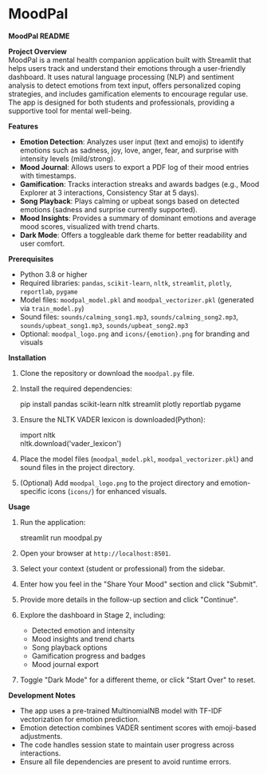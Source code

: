 # MoodPal

**MoodPal README**

**Project Overview**  
MoodPal is a mental health companion application built with Streamlit that helps users track and understand their emotions through a user-friendly dashboard. It uses natural language processing (NLP) and sentiment analysis to detect emotions from text input, offers personalized coping strategies, and includes gamification elements to encourage regular use. The app is designed for both students and professionals, providing a supportive tool for mental well-being.

**Features**  
- **Emotion Detection**: Analyzes user input (text and emojis) to identify emotions such as sadness, joy, love, anger, fear, and surprise with intensity levels (mild/strong).  
- **Mood Journal**: Allows users to export a PDF log of their mood entries with timestamps.  
- **Gamification**: Tracks interaction streaks and awards badges (e.g., Mood Explorer at 3 interactions, Consistency Star at 5 days).  
- **Song Playback**: Plays calming or upbeat songs based on detected emotions (sadness and surprise currently supported).  
- **Mood Insights**: Provides a summary of dominant emotions and average mood scores, visualized with trend charts.  
- **Dark Mode**: Offers a toggleable dark theme for better readability and user comfort.  

**Prerequisites**  
- Python 3.8 or higher  
- Required libraries: `pandas`, `scikit-learn`, `nltk`, `streamlit`, `plotly`, `reportlab`, `pygame`  
- Model files: `moodpal_model.pkl` and `moodpal_vectorizer.pkl` (generated via `train_model.py`)  
- Sound files: `sounds/calming_song1.mp3`, `sounds/calming_song2.mp3`, `sounds/upbeat_song1.mp3`, `sounds/upbeat_song2.mp3`  
- Optional: `moodpal_logo.png` and `icons/{emotion}.png` for branding and visuals  

**Installation**  
1. Clone the repository or download the `moodpal.py` file.  
2. Install the required dependencies:  

   pip install pandas scikit-learn nltk streamlit plotly reportlab pygame  

3. Ensure the NLTK VADER lexicon is downloaded(Python):  

   import nltk  
   nltk.download('vader_lexicon')  
 
4. Place the model files (`moodpal_model.pkl`, `moodpal_vectorizer.pkl`) and sound files in the project directory.  
5. (Optional) Add `moodpal_logo.png` to the project directory and emotion-specific icons (`icons/`) for enhanced visuals.  

**Usage**  
1. Run the application:  

   streamlit run moodpal.py  
  
2. Open your browser at `http://localhost:8501`.  
3. Select your context (student or professional) from the sidebar.  
4. Enter how you feel in the "Share Your Mood" section and click "Submit".  
5. Provide more details in the follow-up section and click "Continue".  
6. Explore the dashboard in Stage 2, including:  
   - Detected emotion and intensity  
   - Mood insights and trend charts  
   - Song playback options  
   - Gamification progress and badges  
   - Mood journal export  
7. Toggle "Dark Mode" for a different theme, or click "Start Over" to reset.  

**Development Notes**  
- The app uses a pre-trained MultinomialNB model with TF-IDF vectorization for emotion prediction.  
- Emotion detection combines VADER sentiment scores with emoji-based adjustments.  
- The code handles session state to maintain user progress across interactions.  
- Ensure all file dependencies are present to avoid runtime errors.  
